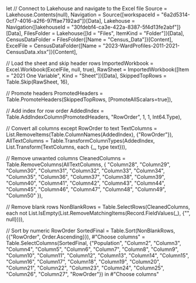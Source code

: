 let
  // Connect to Lakehouse and navigate to the Excel file
  Source = Lakehouse.Contents(null),
  Navigation = Source{[workspaceId = "6a2d5314-0cf7-4016-a2f6-97ffae7192ad"]}[Data],
  Lakehouse = Navigation{[lakehouseId = "30fdebf4-ca3e-422a-8387-5f4d13fe2abf"]}[Data],
  FilesFolder = Lakehouse{[Id = "Files", ItemKind = "Folder"]}[Data],
  CensusDataFolder = FilesFolder{[Name = "Census_Data"]}[Content],
  ExcelFile = CensusDataFolder{[Name = "2023-WardProfiles-2011-2021-CensusData.xlsx"]}[Content],

  // Load the sheet and skip header rows
  ImportedWorkbook = Excel.Workbook(ExcelFile, null, true),
  RawSheet = ImportedWorkbook{[Item = "2021 One Variable", Kind = "Sheet"]}[Data],
  SkippedTopRows = Table.Skip(RawSheet, 16),

  // Promote headers
  PromotedHeaders = Table.PromoteHeaders(SkippedTopRows, [PromoteAllScalars=true]),

  // Add index for row order
  AddedIndex = Table.AddIndexColumn(PromotedHeaders, "RowOrder", 1, 1, Int64.Type),

  // Convert all columns except RowOrder to text
  TextColumns = List.RemoveItems(Table.ColumnNames(AddedIndex), {"RowOrder"}),
  AllTextColumns = Table.TransformColumnTypes(AddedIndex, List.Transform(TextColumns, each {_, type text})),

  // Remove unwanted columns
  CleanedColumns = Table.RemoveColumns(AllTextColumns, {
    "Column28", "Column29", "Column30", "Column31", "Column32", "Column33", "Column34",
    "Column35", "Column36", "Column37", "Column38", "Column39", "Column40", "Column41",
    "Column42", "Column43", "Column44", "Column45", "Column46", "Column47", "Column48",
    "Column49", "Column50"
  }),

  // Remove blank rows
  NonBlankRows = Table.SelectRows(CleanedColumns, each not List.IsEmpty(List.RemoveMatchingItems(Record.FieldValues(_), {"", null}))),

  // Sort by numeric RowOrder
  SortedFinal = Table.Sort(NonBlankRows, {{"RowOrder", Order.Ascending}}),
  #"Choose columns" = Table.SelectColumns(SortedFinal, {"Population", "Column2", "Column3", "Column4", "Column5", "Column6", "Column7", "Column8", "Column9", "Column10", "Column11", "Column12", "Column13", "Column14", "Column15", "Column16", "Column17", "Column18", "Column19", "Column20", "Column21", "Column22", "Column23", "Column24", "Column25", "Column26", "Column27", "RowOrder"})
in
  #"Choose columns"
